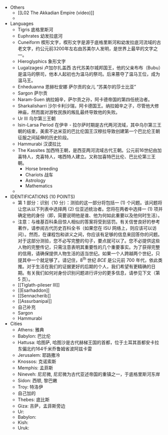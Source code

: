 - Others
	- [[L02 The Akkadian Empire (video)]]
	-
- Languages
	- Tigris 底格里斯河
	- Euphrates 幼发拉底河
	- Cuneiform 楔形文字，楔形文字是源于底格里斯河和幼发拉底河流域的古老文字，约公元前3200年左右由苏美尔人发明，是世界上最早的文字之一。
	- Hieroglyphics 象形文字
	- Lugalzagesi 卢加尔扎盖西 古代苏美尔城邦国王，他的父亲布布（Bubu）是温马的祭司，他本人起初也为温马的祭司。后来篡夺了温马王位，成为温马王。
	- Enheduanna 恩赫杜安娜 萨尔贡的女儿 “苏美尔的莎士比亚”
	- Sargon 萨尔贡
	- Naram-Suen 纳拉姆辛，萨尔贡之孙，阿卡德帝国的第四任统治者。
	- Sharkalisharri 沙尔卡利沙瑞，阿卡德国王。纳拉姆辛之子，尽管他大修神庙，然而面对游牧民族的叛乱最终导致他的失败。
	- Ur III 乌尔第三王朝
	- Isin-Larsa Period 在伊辛 - 拉尔萨时期是古代两河流域，其中乌尔第三王朝的结束，美索不达米亚的巴比伦国王汉穆拉导致创建第一个巴比伦王朝征服之间延伸的历史阶段。
	- Hammurabi 汉谟拉比
	- The Kassites 加西特王朝，是西亚两河流域古代王朝。公元前16世纪由加喜特人，克喜特人，喀西特人建立。又称加喜特巴比伦、巴比伦第三王朝。
		- Horse breeding
		- Chariots 战车
		- Astrology
		- Mathematics
	-
- IDENTIFICATIONS (10 POINTS)
	- 第 1 部分：识别（10 分）：测验的这一部分将包括一 (1) 个问题。该问题将让您从以下列表中选择两 (2) 位亚述统治者。您将在两者中选择一 (1) 项并确定他的身份（即，简要说明他是谁、他为何如此重要以及他何时生活）。
	- 注意：与维基百科条目惊人相似的答案将受到惩罚。有关信誉良好的参考著作，请参阅古代历史百科全书（如果您在 ISU 网络上，则应该可以访问）。然而，在课程包和讲义之间，你应该有足够的信息来回答你的问题。对于这部分测验，您不必写完整的句子，要点就可以了。您不必提供这些人物的完整传记，只需注意表明其重要性的几个重要事实。为了获得完整的信用，请确保提供人物生活的适当世纪。如果一个人跨越两个世纪，只提其中一个就足够了。请记住，$8^{\text {th }}$ 世纪 $B C E$ 是公元前 700 年代，依此类推。对于生活在我们的证据更好的后期的个人，我们希望有更精确的日期。有关我们如何对身份识别问题进行评分的更多信息，请参见下文（第 5 页$）$。
	- [[Tiglath-pileser III]]
	- [[Esarhaddon]]
	- [[Sennacherib]]
	- [[Assurbanipal]]
	- 自己补充
	- Sargon
	- Hammurabi
- Cities
	- Athens: 雅典
	- Babylon: 巴比伦
	- Hattusa: 哈图萨, 哈图沙是古代赫梯王国的首都，位于土耳其首都安卡拉东偏北约164千米乔鲁姆省波阿兹卡雷
	- Jerusalem: 耶路撒冷
	- Knossos: 克诺索斯
	- Memphis: 孟菲斯
	- Nineveh: 尼尼微, 尼尼微为古代亚述帝国的重镇之一，于底格里斯河东岸
	- Sidon: 西顿, 黎巴嫩
	- Troy: 特洛伊
	- 自己加的
	- Thebes: 底比斯
	- Giza: 吉萨，孟菲斯旁边
	- Ur:
	- Babylon:
	- Kish:
	- Uruk: